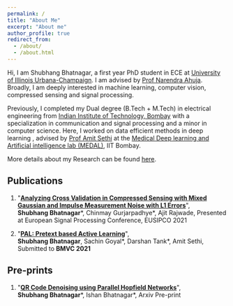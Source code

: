 ```yaml
---
permalink: /
title: "About Me"
excerpt: "About me"
author_profile: true
redirect_from:
  - /about/
  - /about.html
---
```

Hi,
I am Shubhang Bhatnagar, a first year PhD student in ECE at [University of Illinois Urbana-Champaign](https://illinois.edu/). I am advised by [Prof Narendra Ahuja](https://ece.illinois.edu/about/directory/faculty/n-ahuja). Broadly, I am deeply interested in machine learning, computer vision, compressed sensing and signal processing.

Previously, I completed my Dual degree (B.Tech + M.Tech) in electrical engineering from [Indian Institute of Technology, Bombay](https://www.iitb.ac.in/) with a specialization in communication and signal processing and a minor in computer science. Here, I worked on data efficient methods in deep learning , advised by [Prof Amit Sethi](https://www.ee.iitb.ac.in/~asethi/) at the [Medical Deep learning and Artificial intelligence lab (MEDAL)](https://www.ee.iitb.ac.in/web/research/labs/medal), IIT Bombay.

More details about my Research can be found [here](https://shubhangb97.github.io/files/Resume_Shubhang.pdf).

## **Publications**
1. "[**Analyzing Cross Validation in Compressed Sensing with Mixed Gaussian and Impulse Measurement Noise with L1 Errors**](https://arxiv.org/abs/2102.10165)",  
**Shubhang Bhatnagar**\*, Chinmay Gurjarpadhye\*, Ajit Rajwade, Presented at European Signal Processing Conference, EUSIPCO 2021  

2. "[**PAL: Pretext based Active Learning**](https://shubhangb97.github.io/files/PAL_BMVC.pdf)",  
**Shubhang Bhatnagar**, Sachin Goyal\*, Darshan Tank\*, Amit Sethi, Submitted to **BMVC 2021**


## **Pre-prints**
1. "[**QR Code Denoising using Parallel Hopfield Networks**](https://shubhangb97.github.io/files/QR_code_1.pdf)",  
**Shubhang Bhatnagar**\*, Ishan Bhatnagar\*, Arxiv Pre-print
